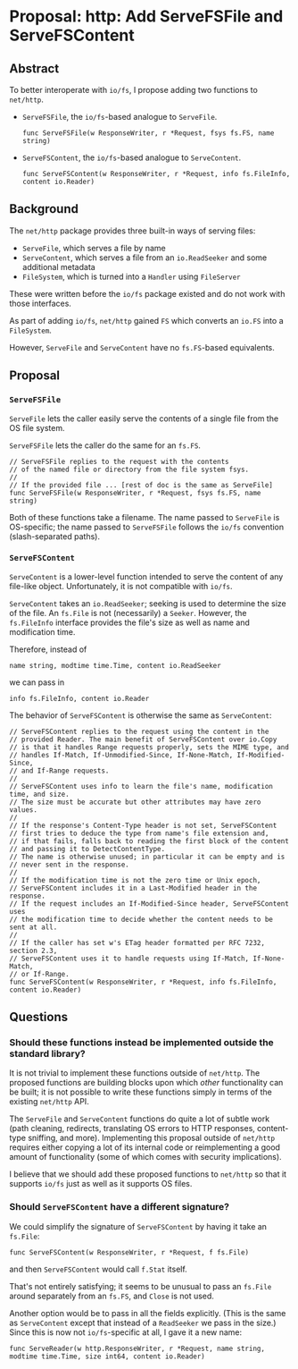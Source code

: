# Proposal: http: Add ServeFSFile and ServeFSContent

## Abstract

To better interoperate with `io/fs`, I propose adding two functions to `net/http`.

* `ServeFSFile`, the `io/fs`-based analogue to `ServeFile`.

      func ServeFSFile(w ResponseWriter, r *Request, fsys fs.FS, name string)

* `ServeFSContent`, the `io/fs`-based analogue to `ServeContent`.

      func ServeFSContent(w ResponseWriter, r *Request, info fs.FileInfo, content io.Reader)

## Background

The `net/http` package provides three built-in ways of serving files:

* `ServeFile`, which serves a file by name
* `ServeContent`, which serves a file from an `io.ReadSeeker` and some additional metadata
* `FileSystem`, which is turned into a `Handler` using `FileServer`

These were written before the `io/fs` package existed and do not work with those interfaces.

As part of adding `io/fs`, `net/http` gained `FS` which converts an `io.FS` into a `FileSystem`.

However, `ServeFile` and `ServeContent` have no `fs.FS`-based equivalents.

## Proposal

### `ServeFSFile`

`ServeFile` lets the caller easily serve the contents of a single file from the OS file system.

`ServeFSFile` lets the caller do the same for an `fs.FS`.

```
// ServeFSFile replies to the request with the contents
// of the named file or directory from the file system fsys.
//
// If the provided file ... [rest of doc is the same as ServeFile]
func ServeFSFile(w ResponseWriter, r *Request, fsys fs.FS, name string)
```

Both of these functions take a filename. The name passed to `ServeFile` is OS-specific; the name passed to `ServeFSFile` follows the `io/fs` convention (slash-separated paths).

### `ServeFSContent`

`ServeContent` is a lower-level function intended to serve the content of any file-like object. Unfortunately, it is not compatible with `io/fs`.

`ServeContent` takes an `io.ReadSeeker`; seeking is used to determine the size of the file. An `fs.File` is not (necessarily) a `Seeker`. However, the `fs.FileInfo` interface provides the file's size as well as name and modification time.

Therefore, instead of

    name string, modtime time.Time, content io.ReadSeeker

we can pass in

    info fs.FileInfo, content io.Reader

The behavior of `ServeFSContent` is otherwise the same as `ServeContent`:

```
// ServeFSContent replies to the request using the content in the
// provided Reader. The main benefit of ServeFSContent over io.Copy
// is that it handles Range requests properly, sets the MIME type, and
// handles If-Match, If-Unmodified-Since, If-None-Match, If-Modified-Since,
// and If-Range requests.
//
// ServeFSContent uses info to learn the file's name, modification time, and size.
// The size must be accurate but other attributes may have zero values.
//
// If the response's Content-Type header is not set, ServeFSContent
// first tries to deduce the type from name's file extension and,
// if that fails, falls back to reading the first block of the content
// and passing it to DetectContentType.
// The name is otherwise unused; in particular it can be empty and is
// never sent in the response.
//
// If the modification time is not the zero time or Unix epoch,
// ServeFSContent includes it in a Last-Modified header in the response.
// If the request includes an If-Modified-Since header, ServeFSContent uses
// the modification time to decide whether the content needs to be sent at all.
//
// If the caller has set w's ETag header formatted per RFC 7232, section 2.3,
// ServeFSContent uses it to handle requests using If-Match, If-None-Match,
// or If-Range.
func ServeFSContent(w ResponseWriter, r *Request, info fs.FileInfo, content io.Reader)
```

## Questions

### Should these functions instead be implemented outside the standard library?

It is not trivial to implement these functions outside of `net/http`. The proposed functions are building blocks upon which *other* functionality can be built; it is not possible to write these functions simply in terms of the existing `net/http` API.

The `ServeFile` and `ServeContent` functions do quite a lot of subtle work (path cleaning, redirects, translating OS errors to HTTP responses, content-type sniffing, and more). Implementing this proposal outside of `net/http` requires either copying a lot of its internal code or reimplementing a good amount of functionality (some of which comes with security implications).

I believe that we should add these proposed functions to `net/http` so that it supports `io/fs` just as well as it supports OS files.

### Should `ServeFSContent` have a different signature?

We could simplify the signature of `ServeFSContent` by having it take an `fs.File`:

    func ServeFSContent(w ResponseWriter, r *Request, f fs.File)

and then `ServeFSContent` would call `f.Stat` itself.

That's not entirely satisfying; it seems to be unusual to pass an `fs.File` around separately from an `fs.FS`, and `Close` is not used.

Another option would be to pass in all the fields explicitly. (This is the same as `ServeContent` except that instead of a `ReadSeeker` we pass in the size.) Since this is now not `io/fs`-specific at all, I gave it a new name:

    func ServeReader(w http.ResponseWriter, r *Request, name string, modtime time.Time, size int64, content io.Reader)
